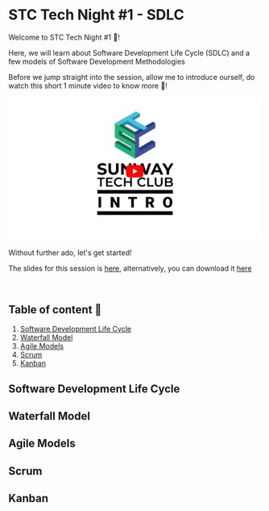 # STC Tech Night #1 - SDLC

Welcome to STC Tech Night #1 🥳!

Here, we will learn about Software Development Life Cycle (SDLC) and a few models of Software Development Methodologies
 
Before we jump straight into the session, allow me to introduce ourself, do watch this short 1 minute video to know more 🎇!

[![intro video](/assets/banner.png)](https://www.youtube.com/watch?v=aBNvCoJP-ag)

Without further ado, let's get started!

The slides for this session is [here](https://slides.com/rainchai/deck-e89862), alternatively, you can download it [here](/slides.html)

<br>

## Table of content 📄

1. [Software Development Life Cycle](#sdlc)
2. [Waterfall Model](#waterfall)
3. [Agile Models](#agile)
4. [Scrum](#scrum)
5. [Kanban](#kanban)

## Software Development Life Cycle <a name="sdlc"/>

## Waterfall Model <a name="waterfall"/>

## Agile Models <a name="agile"/>

## Scrum <a name="scrum"/>

## Kanban <a name="kanban"/>
